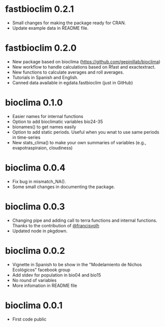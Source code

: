 fastbioclim 0.2.1
=============
- Small changes for making the package ready for CRAN.
- Update example data in README file.

fastbioclim 0.2.0
=============
- New package based on bioclima (https://github.com/gepinillab/bioclima)
- New workflow to handle calculations based on Rfast and exactextract.
- New functions to calculate averages and roll averages.
- Tutorials in Spanish and English.
- Canned data available in egdata.fastbioclim (just in GitHub)

bioclima 0.1.0
=============
- Easier names for internal functions
- Option to add bioclimatic variables bio24-35
- bionames() to get names easily
- Option to add static periods. Useful when you wnat to use same periods in time-series
- New stats_clima() to make your own summaries of variables (e.g., evapotraspiraion, cloudiness)

bioclima 0.0.4
=============
- Fix bug in mismatch_NA().
- Some small changes in documenting the package.

bioclima 0.0.3
=============
- Changing pipe and adding call to terra functions and internal functions. Thanks to the contribution of [@francisvolh](https://github.com/francisvolh)
- Updated node in pkgdown.

bioclima 0.0.2
=============
- Vignette in Spanish to be show in the "Modelamiento de Nichos Ecológicos" facebook group
- Add stdev for population in bio04 and bio15
- No round of variables
- More infomation in README file

bioclima 0.0.1
=============
- First code public